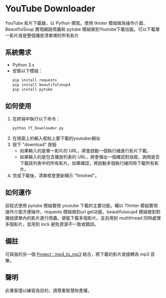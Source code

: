 # YouTube Downloader

YouTube 影片下載器，以 Python 撰寫。使用 tkinter 模組做為操作介面、BeautifulSoup 實現網路爬蟲和 pytube 模組做到Youtube下載估能。可以下載單一影片或是整個播放清單裡的所有影片

## 系統需求
- Python 3.x
- 安裝以下模組：
  ```bash
  pip install requests
  pip install beautifulsoup4
  pip install pytube
  ```

## 如何使用
1. 在終端中執行以下命令：
    ```bash
    python YT_Downloader.py
    ```
2. 在視窗上的輸入框貼上要下載的youtuber網址
3. 按下 "download" 按鈕
    - 如果輸入的是單一影片的 URL，將會啟動一個執行緒進行影片下載。
    - 如果輸入的是包含播放列表的 URL，將會彈出一個確認對話框，詢問是否下載該列表中的所有影片。如果確認，將啟動多個執行緒同時下載所有影片。 
4. 完成下載後，清單框會更新顯示 "finished"。

## 如何運作
該程式使用 pytube 模組實現 youtube 下載的主要功能，輔以 Thinter 模組實現操作介面方便操作，requests 模組做到url get功能，beautifulsoup4 模組做到對播放請單內的影片進行爬蟲，便能下載多個影片。並且用到 multithread 同時處理多個影片，並用到 lock 避免資源不一致或錯誤。

## 備註
可與我的另一個 [Project : mp4_to_mp3]('https://github.com/ryanou97/mp4_to_mp3') 結合，將下載的影片直接轉為 mp3 音樂。

## 聲明
此專案僅以練習為目的，請尊重智慧財產權。
